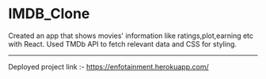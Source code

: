 # IMDB_Clone
Created an app that shows movies' information like ratings,plot,earning etc with React. Used TMDb API to fetch relevant data and CSS for styling. 
***
Deployed project link :- https://enfotainment.herokuapp.com/
